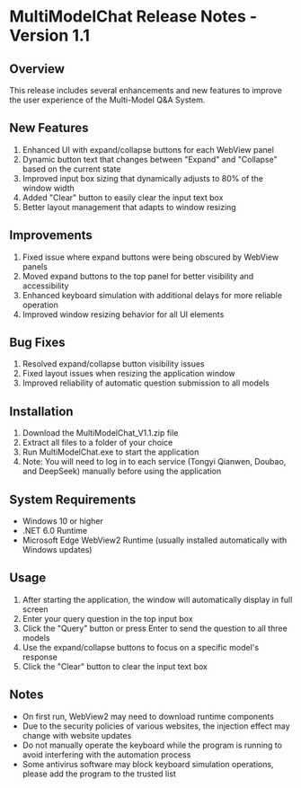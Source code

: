 # MultiModelChat Release Notes - Version 1.1

## Overview
This release includes several enhancements and new features to improve the user experience of the Multi-Model Q&A System.

## New Features
1. Enhanced UI with expand/collapse buttons for each WebView panel
2. Dynamic button text that changes between "Expand" and "Collapse" based on the current state
3. Improved input box sizing that dynamically adjusts to 80% of the window width
4. Added "Clear" button to easily clear the input text box
5. Better layout management that adapts to window resizing

## Improvements
1. Fixed issue where expand buttons were being obscured by WebView panels
2. Moved expand buttons to the top panel for better visibility and accessibility
3. Enhanced keyboard simulation with additional delays for more reliable operation
4. Improved window resizing behavior for all UI elements

## Bug Fixes
1. Resolved expand/collapse button visibility issues
2. Fixed layout issues when resizing the application window
3. Improved reliability of automatic question submission to all models

## Installation
1. Download the MultiModelChat_V1.1.zip file
2. Extract all files to a folder of your choice
3. Run MultiModelChat.exe to start the application
4. Note: You will need to log in to each service (Tongyi Qianwen, Doubao, and DeepSeek) manually before using the application

## System Requirements
- Windows 10 or higher
- .NET 6.0 Runtime
- Microsoft Edge WebView2 Runtime (usually installed automatically with Windows updates)

## Usage
1. After starting the application, the window will automatically display in full screen
2. Enter your query question in the top input box
3. Click the "Query" button or press Enter to send the question to all three models
4. Use the expand/collapse buttons to focus on a specific model's response
5. Click the "Clear" button to clear the input text box

## Notes
- On first run, WebView2 may need to download runtime components
- Due to the security policies of various websites, the injection effect may change with website updates
- Do not manually operate the keyboard while the program is running to avoid interfering with the automation process
- Some antivirus software may block keyboard simulation operations, please add the program to the trusted list